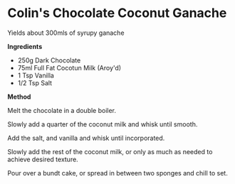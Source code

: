 # Colin's Chocolate Coconut Ganache

Yields about 300mls of syrupy ganache

**Ingredients**

- 250g Dark Chocolate
- 75ml Full Fat Cocotun Milk (Aroy'd)
- 1 Tsp Vanilla
- 1/2 Tsp Salt

**Method**

Melt the chocolate in a double boiler.

Slowly add a quarter of the coconut milk and whisk until smooth.

Add the salt, and vanilla and whisk until incorporated.

Slowly add the rest of the coconut milk, or only as much as needed to achieve desired texture.

Pour over a bundt cake, or spread in between two sponges and chill to set.

